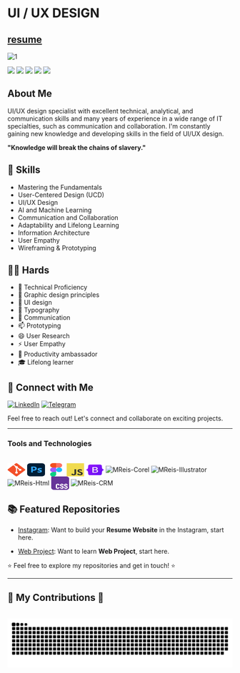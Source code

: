 # UI / UX   DESIGN

##     [resume](https://docs.google.com/document/d/1O-7T48Ecg3DcyUllTKlVKSsslSl12mO-UEgNysKddLc/edit?usp=sharing)
![1](https://github.com/user-attachments/assets/dae32f1a-96a9-419f-97ab-caea37e9a443)

<p align="left">
    <a href="https://t.me/Marya_sol"><img src="https://badgen.net/badge/icon/%40Marya_sol28?icon=telegram&label=TG" /></a>
    <a href="https://www.linkedin.com/in/mar1fedotova"><img src="https://badgen.net/badge/blog/linkedin/green?icon=chrome&label" /></a>
    <a href="https://www.behance.net/gallery/212229911/sajt-dlja-otelja"><img src="https://badgen.net/badge/blog/behance/green?icon=chrome&label" /></a>
    <a href="https://instagram.com/designer_site123"><img src="src="https://badgen.net/badge/blog/instagram/red?icon=chrome&label" /></a>
    <a href="https://www.instagram.com/designer_site123"><img src="https://badgen.net/badge/icon/%40designer_site123?icon=instagram&label=Insta" /></a>
</p>

## About Me
UI/UX design specialist with excellent technical, analytical, and communication skills and many years of experience in a wide range of IT specialties, such as communication and collaboration. I'm constantly gaining new knowledge and developing skills in the field of UI/UX design.

**"Knowledge will break the chains of slavery."**

## 🚀 Skills

- Mastering the Fundamentals
- User-Centered Design (UCD)
- UI/UX Design
- AI and Machine Learning
- Communication and Collaboration
- Adaptability and Lifelong Learning
- Information Architecture
- User Empathy
- Wireframing & Prototyping

## 🙋‍♂️ Hards

- 🔭  Technical Proficiency
- 🌱  Graphic design principles
- 👯  UI design
- 🤔  Typography
- 💬  Communication
- 📫  Prototyping
- 😄  User Research
- ⚡  User Empathy
- 🚀  Productivity ambassador  
- 🎓  Lifelong learner

## 🔗 Connect with Me

[<img src="./assets/linkedin-48x48.png" alt="LinkedIn" width="40" height="40">](https://linkedin.com/in/mar1fedotova)
[<img src="./assets/telegram.svg" alt="Telegram" width="40" height="40">](https://t.me/Marya_sol)

Feel free to reach out! Let's connect and collaborate on exciting projects.

---

### Tools and Technologies
  
<div style="display: inline_block"><br>
  <img align="center" alt="MReis-Git" height="30" width="40" src="https://raw.githubusercontent.com/devicons/devicon/master/icons/git/git-original.svg">
  <img align="center" alt="MReis-Docker" height="30" width="40" src="https://raw.githubusercontent.com/devicons/devicon/master/icons/photoshop/photoshop-original.svg">
  <img align="center" alt="MReis-Figma" height="30" width="40" src="https://raw.githubusercontent.com/devicons/devicon/master/icons/figma/figma-original.svg">
  <img align="center" alt="MReis-JS" height="30" width="40" src="https://raw.githubusercontent.com/devicons/devicon/master/icons/javascript/javascript-original.svg">
  <img align="center" alt="MReis-Bootstrap" height="30" width="40" src="https://raw.githubusercontent.com/devicons/devicon/master/icons/bootstrap/bootstrap-original.svg">
  <img align="center" alt="MReis-Corel" height="30" width="40" src="https://raw.githubusercontent.com/devicons/devicon/master/icons/adobecoreldraw/adobecoreldraw-original.svg">
  <img align="center" alt="MReis-Illustrator" height="30" width="40" src="https://raw.githubusercontent.com/devicons/devicon/master/icons/adobeillustrator/adobeillustrator-original.svg">
  <img align="center" alt="MReis-Html" height="30" width="40" src="https://raw.githubusercontent.com/devicons/devicon/master/icons/html/html-original.svg">
  <img align="center" alt="MReis-CSS" height="30" width="40" src="https://raw.githubusercontent.com/devicons/devicon/master/icons/css/css-original.svg">
  <img align="center" alt="MReis-CRM" height="30" width="40" src="https://raw.githubusercontent.com/devicons/devicon/master/icons/crm/crm-original.svg">
  
</div>

## 📚 Featured Repositories

- [Instagram](https://instagram.com/designer_site123): Want to build your **Resume Website** in the Instagram, start here.

- [Web Project](https://www.behance.net/gallery/212229911/sajt-dlja-otelja): Want to learn **Web Project**, start here.


⭐️ Feel free to explore my repositories and get in touch! ⭐️

---

  <h2>🐍 My Contributions 🐍</h2>
  <br>
  <img alt="snake eating my contributions" src="https://raw.githubusercontent.com/salesp07/salesp07/output/github-contribution-grid-snake.svg" />
  
  <br/>
</div>
